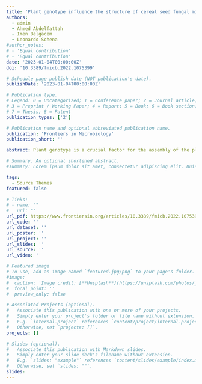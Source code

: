 ```yaml
---
title: 'Plant genotype influence the structure of cereal seed fungal microbiome'
authors:
  - admin
  - Ahmed Abdelfattah
  - Imen Belgacem
  - Leonardo Schena
#author_notes:
# - 'Equal contribution'
# - 'Equal contribution'
date: '2023-01-04T00:00:00Z'
doi: '10.3389/fmicb.2022.1075399'

# Schedule page publish date (NOT publication's date).
publishDate: '2023-01-04T00:00:00Z'

# Publication type.
# Legend: 0 = Uncategorized; 1 = Conference paper; 2 = Journal article;
# 3 = Preprint / Working Paper; 4 = Report; 5 = Book; 6 = Book section;
# 7 = Thesis; 8 = Patent
publication_types: ['2']

# Publication name and optional abbreviated publication name.
publication: 'Frontiers in Microbiology'
publication_short: ''

abstract: Plant genotype is a crucial factor for the assembly of the plant-associated microbial communities. However, we still know little about the variation of diversity and structure of plant microbiomes across host species and genotypes. Here, we used six species of cereals (Avena sativa, Hordeum vulgare, Secale cereale, Triticum aestivum, Triticum polonicum, and Triticum turgidum) to test whether the plant fungal microbiome varies across species, and whether plant species use different mechanisms for microbiome assembly focusing on the plant ears. Using ITS2 amplicon metagenomics, we found that host species influences the diversity and structure of the seed-associated fungal communities. Then, we tested whether plant genotype influences the structure of seed fungal communities across different cultivars of T. aestivum (Aristato, Bologna, Rosia, and Vernia) and T. turgidum (Capeiti, Cappelli, Mazzancoio, Trinakria, and Timilia). We found that cultivar influences the seed fungal microbiome in both species. We found that in T. aestivum the seed fungal microbiota is more influenced by stochastic processes, while in T. turgidum selection plays a major role. Collectively, our results contribute to fill the knowledge gap on the wheat seed microbiome assembly and, together with other studies, might contribute to understand how we can manipulate this process to improve agriculture sustainability.

# Summary. An optional shortened abstract.
#summary: Lorem ipsum dolor sit amet, consectetur adipiscing elit. Duis posuere tellus ac convallis placerat. Proin tincidunt magna sed ex sollicitudin condimentum.

tags:
  - Source Themes
featured: false

# links:
# - name: ""
#   url: ""
url_pdf: https://www.frontiersin.org/articles/10.3389/fmicb.2022.1075399/full
url_code: ''
url_dataset: ''
url_poster: ''
url_project: ''
url_slides: ''
url_source: ''
url_video: ''

# Featured image
# To use, add an image named `featured.jpg/png` to your page's folder.
#image:
#  caption: 'Image credit: [**Unsplash**](https://unsplash.com/photos/jdD8gXaTZsc)'
#  focal_point: ''
#  preview_only: false

# Associated Projects (optional).
#   Associate this publication with one or more of your projects.
#   Simply enter your project's folder or file name without extension.
#   E.g. `internal-project` references `content/project/internal-project/index.md`.
#   Otherwise, set `projects: []`.
projects: []

# Slides (optional).
#   Associate this publication with Markdown slides.
#   Simply enter your slide deck's filename without extension.
#   E.g. `slides: "example"` references `content/slides/example/index.md`.
#   Otherwise, set `slides: ""`.
slides:
---
```

